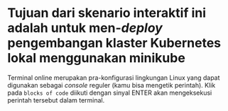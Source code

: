# Tujuan dari skenario interaktif ini adalah untuk men-_deploy_ pengembangan klaster Kubernetes lokal menggunakan minikube #

Terminal online merupakan pra-konfigurasi lingkungan Linux yang dapat digunakan sebagai _console_ reguler (kamu bisa mengetik perintah).
Klik pada `blocks of code` diikuti dengan sinyal ENTER akan mengeksekusi perintah tersebut dalam terminal.
